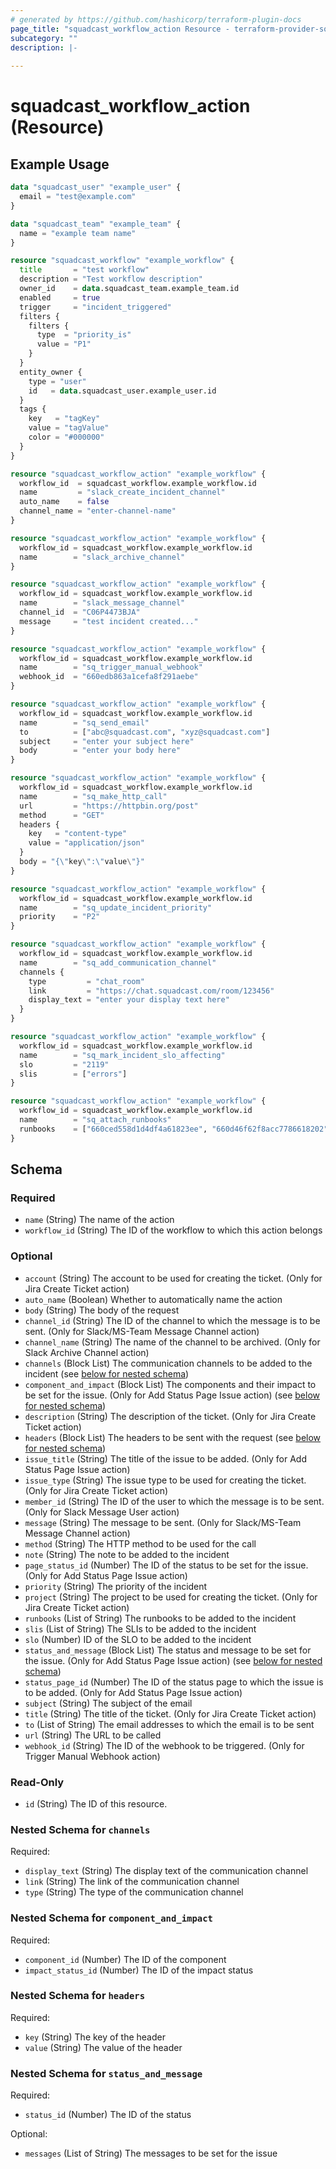 ```yaml
---
# generated by https://github.com/hashicorp/terraform-plugin-docs
page_title: "squadcast_workflow_action Resource - terraform-provider-squadcast"
subcategory: ""
description: |-
  
---
```


# squadcast_workflow_action (Resource)



## Example Usage

```terraform
data "squadcast_user" "example_user" {
  email = "test@example.com"
}

data "squadcast_team" "example_team" {
  name = "example team name"
}

resource "squadcast_workflow" "example_workflow" {
  title       = "test workflow"
  description = "Test workflow description"
  owner_id    = data.squadcast_team.example_team.id
  enabled     = true
  trigger     = "incident_triggered"
  filters {
    filters {
      type  = "priority_is"
      value = "P1"
    }
  }
  entity_owner {
    type = "user"
    id   = data.squadcast_user.example_user.id
  }
  tags {
    key   = "tagKey"
    value = "tagValue"
    color = "#000000"
  }
}

resource "squadcast_workflow_action" "example_workflow" {
  workflow_id  = squadcast_workflow.example_workflow.id
  name         = "slack_create_incident_channel"
  auto_name    = false
  channel_name = "enter-channel-name"
}

resource "squadcast_workflow_action" "example_workflow" {
  workflow_id = squadcast_workflow.example_workflow.id
  name        = "slack_archive_channel"
}

resource "squadcast_workflow_action" "example_workflow" {
  workflow_id = squadcast_workflow.example_workflow.id
  name        = "slack_message_channel"
  channel_id  = "C06P4473BJA"
  message     = "test incident created..."
}

resource "squadcast_workflow_action" "example_workflow" {
  workflow_id = squadcast_workflow.example_workflow.id
  name        = "sq_trigger_manual_webhook"
  webhook_id  = "660edb863a1cefa8f291aebe"
}

resource "squadcast_workflow_action" "example_workflow" {
  workflow_id = squadcast_workflow.example_workflow.id
  name        = "sq_send_email"
  to          = ["abc@squadcast.com", "xyz@squadcast.com"]
  subject     = "enter your subject here"
  body        = "enter your body here"
}

resource "squadcast_workflow_action" "example_workflow" {
  workflow_id = squadcast_workflow.example_workflow.id
  name        = "sq_make_http_call"
  url         = "https://httpbin.org/post"
  method      = "GET"
  headers {
    key   = "content-type"
    value = "application/json"
  }
  body = "{\"key\":\"value\"}"
}

resource "squadcast_workflow_action" "example_workflow" {
  workflow_id = squadcast_workflow.example_workflow.id
  name        = "sq_update_incident_priority"
  priority    = "P2"
}

resource "squadcast_workflow_action" "example_workflow" {
  workflow_id = squadcast_workflow.example_workflow.id
  name        = "sq_add_communication_channel"
  channels {
    type         = "chat_room"
    link         = "https://chat.squadcast.com/room/123456"
    display_text = "enter your display text here"
  }
}

resource "squadcast_workflow_action" "example_workflow" {
  workflow_id = squadcast_workflow.example_workflow.id
  name        = "sq_mark_incident_slo_affecting"
  slo         = "2119"
  slis        = ["errors"]
}

resource "squadcast_workflow_action" "example_workflow" {
  workflow_id = squadcast_workflow.example_workflow.id
  name        = "sq_attach_runbooks"
  runbooks    = ["660ced558d1d4df4a61823ee", "660d46f62f8acc7786618202"]
}
```

<!-- schema generated by tfplugindocs -->
## Schema

### Required

- `name` (String) The name of the action
- `workflow_id` (String) The ID of the workflow to which this action belongs

### Optional

- `account` (String) The account to be used for creating the ticket. (Only for Jira Create Ticket action)
- `auto_name` (Boolean) Whether to automatically name the action
- `body` (String) The body of the request
- `channel_id` (String) The ID of the channel to which the message is to be sent. (Only for Slack/MS-Team Message Channel action)
- `channel_name` (String) The name of the channel to be archived. (Only for Slack Archive Channel action)
- `channels` (Block List) The communication channels to be added to the incident (see [below for nested schema](#nestedblock--channels))
- `component_and_impact` (Block List) The components and their impact to be set for the issue. (Only for Add Status Page Issue action) (see [below for nested schema](#nestedblock--component_and_impact))
- `description` (String) The description of the ticket. (Only for Jira Create Ticket action)
- `headers` (Block List) The headers to be sent with the request (see [below for nested schema](#nestedblock--headers))
- `issue_title` (String) The title of the issue to be added. (Only for Add Status Page Issue action)
- `issue_type` (String) The issue type to be used for creating the ticket. (Only for Jira Create Ticket action)
- `member_id` (String) The ID of the user to which the message is to be sent. (Only for Slack Message User action)
- `message` (String) The message to be sent. (Only for Slack/MS-Team Message Channel action)
- `method` (String) The HTTP method to be used for the call
- `note` (String) The note to be added to the incident
- `page_status_id` (Number) The ID of the status to be set for the issue. (Only for Add Status Page Issue action)
- `priority` (String) The priority of the incident
- `project` (String) The project to be used for creating the ticket. (Only for Jira Create Ticket action)
- `runbooks` (List of String) The runbooks to be added to the incident
- `slis` (List of String) The SLIs to be added to the incident
- `slo` (Number) ID of the SLO to be added to the incident
- `status_and_message` (Block List) The status and message to be set for the issue. (Only for Add Status Page Issue action) (see [below for nested schema](#nestedblock--status_and_message))
- `status_page_id` (Number) The ID of the status page to which the issue is to be added. (Only for Add Status Page Issue action)
- `subject` (String) The subject of the email
- `title` (String) The title of the ticket. (Only for Jira Create Ticket action)
- `to` (List of String) The email addresses to which the email is to be sent
- `url` (String) The URL to be called
- `webhook_id` (String) The ID of the webhook to be triggered. (Only for Trigger Manual Webhook action)

### Read-Only

- `id` (String) The ID of this resource.

<a id="nestedblock--channels"></a>
### Nested Schema for `channels`

Required:

- `display_text` (String) The display text of the communication channel
- `link` (String) The link of the communication channel
- `type` (String) The type of the communication channel


<a id="nestedblock--component_and_impact"></a>
### Nested Schema for `component_and_impact`

Required:

- `component_id` (Number) The ID of the component
- `impact_status_id` (Number) The ID of the impact status


<a id="nestedblock--headers"></a>
### Nested Schema for `headers`

Required:

- `key` (String) The key of the header
- `value` (String) The value of the header


<a id="nestedblock--status_and_message"></a>
### Nested Schema for `status_and_message`

Required:

- `status_id` (Number) The ID of the status

Optional:

- `messages` (List of String) The messages to be set for the issue
